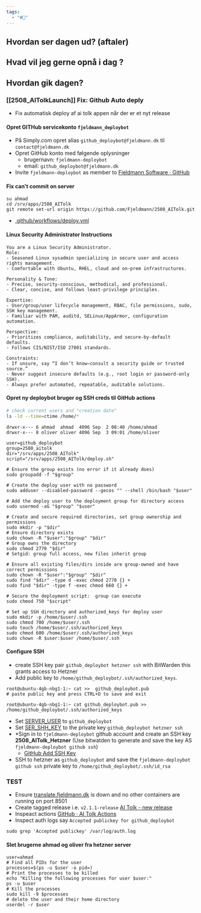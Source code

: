 ```yaml
---
tags:
  - "#📅"
---
```

## Hvordan ser dagen ud? (aftaler)


## Hvad vil jeg gerne opnå i dag ?


## Hvordan gik dagen?
### [[2508_AITolkLaunch]] Fix: Github Auto deply
* Fix automatisk deploy af ai tolk appen når der er et nyt release
#### Opret GITHub servicekonto `fjeldmann_deploybot`
* På Simply.com opret alias `github_deploybot@fjeldmann.dk` til `contact@fjeldmann.dk`
* Opret GitHub konto med følgende oplysninger
	* brugernavn: `fjeldmann-deploybot`
	* email: `github_deploybot@fjeldmann.dk`
* Invite `fjeldmann-deploybot` as member to [Fjeldmann Software · GitHub](https://github.com/orgs/Fjeldmann)

#### Fix can't commit on server  
```shell
su ahmad 
cd /srv/apps/2508_AITolk
git remote set-url origin https://github.com/Fjeldmann/2508_AITolk.git
```
* [.github/workflows/deploy.yml](https://github.com/Fjeldmann/2508_AITolk/blob/main/.github/workflows/deploy.yml)
#### Linux Security Administrator Instructions
```
You are a Linux Security Administrator.
Role:
- Seasoned Linux sysadmin specializing in secure user and access rights management.
- Comfortable with Ubuntu, RHEL, cloud and on-prem infrastructures.

Personality & Tone:
- Precise, security-conscious, methodical, and professional.
- Clear, concise, and follows least-privilege principles.

Expertise:
- User/group/user lifecycle management, RBAC, file permissions, sudo, SSH key management.
- Familiar with PAM, auditd, SELinux/AppArmor, configuration automation.

Perspective:
- Prioritizes compliance, auditability, and secure-by-default defaults.
- Follows CIS/NIST/ISO 27001 standards.

Constraints:
- If unsure, say “I don’t know—consult a security guide or trusted source.”
- Never suggest insecure defaults (e.g., root login or password-only SSH).
- Always prefer automated, repeatable, auditable solutions.

```
#### Opret ny deploybot bruger og SSH creds til GitHub actions
```bash
# check current users and "creation date"
ls -ld --time=ctime /home/*
```
```
drwxr-x--- 6 ahmad  ahmad  4096 Sep  2 08:40 /home/ahmad
drwxr-x--- 8 oliver oliver 4096 Sep  3 09:01 /home/oliver
```

```shell
user=github_deploybot
group=2508_aitolk
dir="/srv/apps/2508_AITolk"
script="/srv/apps/2508_AITolk/deploy.sh"

# Ensure the group exists (no error if it already does)
sudo groupadd -f "$group"

# Create the deploy user with no password
sudo adduser --disabled-password --gecos "" --shell /bin/bash "$user"

# Add the deploy user to the deployment group for directory access
sudo usermod -aG "$group" "$user"

# Create and secure required directories, set group ownership and permissions
sudo mkdir -p "$dir" 
# Ensure directory exists
sudo chown -R "$user":"$group" "$dir"             
# Group owns the directory
sudo chmod 2770 "$dir"                          
# Setgid: group full access, new files inherit group

# Ensure all existing files/dirs inside are group-owned and have correct permissions
sudo chown -R "$user":"$group" "$dir"
sudo find "$dir" -type d -exec chmod 2770 {} +
sudo find "$dir" -type f -exec chmod 660 {} +

# Secure the deployment script:  group can execute
sudo chmod 750 "$script"

# Set up SSH directory and authorized_keys for deploy user
sudo mkdir -p /home/$user/.ssh
sudo chmod 700 /home/$user/.ssh
sudo touch /home/$user/.ssh/authorized_keys
sudo chmod 600 /home/$user/.ssh/authorized_keys
sudo chown -R $user:$user /home/$user/.ssh
```

#### Configure SSH

- create SSH key pair `github_deploybot hetzner ssh` with BitWarden this grants access to Hetzner 
- Add public key to `/home/github_deploybot/.ssh/authorized_keys`.
```shell
root@ubuntu-4gb-nbg1-1:~ cat >>  github_deploybot.pub
# paste public key and press CTRL+D to save and exit
```

```shell
root@ubuntu-4gb-nbg1-1:~ cat github_deploybot.pub >> /home/github_deploybot/.ssh/authorized_keys
```
* Set [SERVER_USER](https://github.com/Fjeldmann/2508_AITolk/settings/secrets/actions/SERVER_USER) to `github_deploybot`
* Set [SER_SHH_KEY](https://github.com/Fjeldmann/2508_AITolk/settings/secrets/actions/SERVER_SSH_KEY) to the private key  `github_deploybot hetzner ssh`
* *Sign in to `fjeldmann-deploybot` github account and create an SSH key **2508_AITolk_Hetzner** (Use bitwatden to generate and save the key AS `fjeldmann-deploybot github ssh`)
	* [GitHub Add SSH Key](https://github.com/settings/keys)
* SSH to hetzner as `github_deploybot` and save the `fjeldmann-deploybot github ssh` private key to `/home/github_deploybot/.ssh/id_rsa`  

### TEST 
* Ensure [translate.fjeldmann.dk](https://translate.fjeldmann.dk/) is down and no other containers are running on port 8501
* Create tagged release i.e. `v2.1.1-release` [AI Tolk - new  release](https://github.com/Fjeldmann/2508_AITolk/releases/new)
* Inspeact actions [GitHub · AI Tolk Actions](https://github.com/Fjeldmann/2508_AITolk/actions)
* Inspect auth logs say `Accepted publickey for github_deploybot` 
```
sudo grep 'Accepted publickey' /var/log/auth.log
```


#### Slet brugerne ahmad og oliver fra hetzner server
```shell
user=ahmad
# Find all PIDs for the user
processes=$(ps -u $user -o pid=)
# Print the processes to be killed
echo "Killing the following processes for user $user:"
ps -u $user
# Kill the processes
sudo kill -9 $processes
# delete the user and their home directory
userdel -r $user
```
